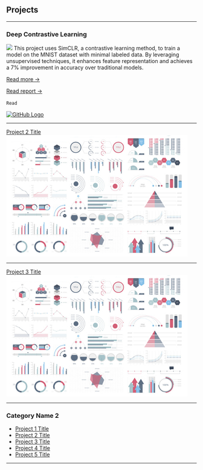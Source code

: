 ## Projects

---

### Deep Contrastive Learning

<img src="images/project_images/SimCLR.png?raw=true"/>
This project uses SimCLR, a contrastive learning method, to train a model on the MNIST dataset with minimal labeled data. By leveraging unsupervised techniques, it enhances feature representation and achieves a 7% improvement in accuracy over traditional models.

[Read more →](/projects/SimCLR/SimCLR.md)

[Read report →](/projects/SimCLR/SimCLR_Report.pdf)

<code>Read</code>

<a href="https://github.com/AhmedOsman00py/deep-contrastive-learning">
  <img src="https://github.githubassets.com/images/modules/logos_page/GitHub-Mark.png" alt="GitHub Logo" width="20" height="20">
</a>




---
[Project 2 Title](/pdf/sample_presentation.pdf)
<img src="images/dummy_thumbnail.jpg?raw=true"/>

---
[Project 3 Title](http://example.com/)
<img src="images/dummy_thumbnail.jpg?raw=true"/>

---

### Category Name 2

- [Project 1 Title](http://example.com/)
- [Project 2 Title](http://example.com/)
- [Project 3 Title](http://example.com/)
- [Project 4 Title](http://example.com/)
- [Project 5 Title](http://example.com/)

---